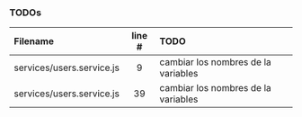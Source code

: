 ### TODOs
| Filename | line # | TODO
|:------|:------:|:------
| services/users.service.js | 9 | cambiar los nombres de la variables
| services/users.service.js | 39 | cambiar los nombres de la variables